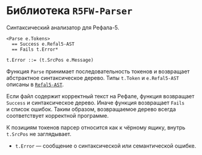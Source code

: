 Библиотека `R5FW-Parser`
========================

Синтаксический анализатор для Рефала-5.

    <Parse e.Tokens>
      == Success e.Refal5-AST
      == Fails t.Error*

    t.Error ::= (t.SrcPos e.Message)

Функция `Parse` принимает последовательность токенов и возвращает абстрактное
синтаксическое дерево. Типы `t.Token` и `e.Refal5-AST` описаны
в [`Refal5-AST`](Refal5-AST.md).

Если файл содержит корректный текст на Рефале, функция возвращает `Success`
и синтаксическое дерево. Иначе функция возвращает `Fails` и список ошибок.
Таким образом, возвращаемое дерево всегда соответствует корректной программе.

К позициям токенов парсер относится как к чёрному ящику, внутрь `t.SrcPos`
не заглядывает.

* `t.Error` — сообщение о синтаксической или семантической ошибке.
